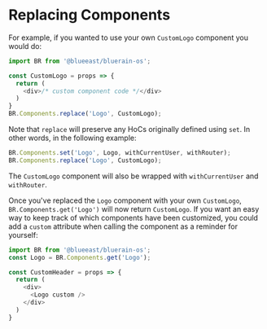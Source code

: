 # Replacing Components

For example, if you wanted to use your own `CustomLogo` component you would do:

```js
import BR from '@blueeast/bluerain-os';

const CustomLogo = props => {
  return (
    <div>/* custom component code */</div>
  )
}
BR.Components.replace('Logo', CustomLogo);
```

Note that `replace` will preserve any HoCs originally defined using `set`. In other words, in the following example:

```js
BR.Components.set('Logo', Logo, withCurrentUser, withRouter);
BR.Components.replace('Logo', CustomLogo);
```

The `CustomLogo` component will also be wrapped with `withCurrentUser` and `withRouter`.

Once you've replaced the `Logo` component with your own `CustomLogo`, `BR.Components.get('Logo')` will now return `CustomLogo`. If you want an easy way to keep track of which components have been customized, you could add a `custom` attribute when calling the component as a reminder for yourself:

```js
import BR from '@blueeast/bluerain-os';
const Logo = BR.Components.get('Logo');

const CustomHeader = props => {
  return (
    <div>
      <Logo custom />
    </div>
  )
}
```
